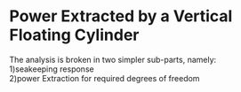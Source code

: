 # Power Extracted by a Vertical Floating Cylinder<br/>
The analysis is broken in two simpler sub-parts, namely:<br/>
1)seakeeping response<br/>
2)power Extraction for required degrees of freedom
